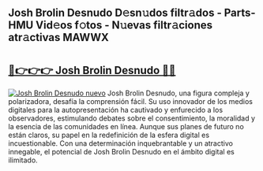 ## Josh Brolin Desnudo D𝚎sn𝚞dos filtr𝚊dos - Parts-HMU Vid𝚎os f𝚘tos - N𝚞evas filtr𝚊ciones atr𝚊ctivas MAWWX

# <h2><a href="http://mbb866.tromn.icu/?c=Josh+Brolin+Desnudo">🔗👉👉👉 Josh Brolin Desnudo 🔗🔗</a></h2>

[![Josh Brolin Desnudo nuevo](https://i.imgur.com/pEAQMta.gif)](http://mbb866.tromn.icu/?c=Josh+Brolin+Desnudo)
Josh Brolin Desnudo, una figura compleja y polarizadora, desafía la comprensión fácil. Su uso innovador de los medios digitales para la autopresentación ha cautivado y enfurecido a los observadores, estimulando debates sobre el consentimiento, la moralidad y la esencia de las comunidades en línea. Aunque sus planes de futuro no están claros, su papel en la redefinición de la esfera digital es incuestionable. Con una determinación inquebrantable y un atractivo innegable, el potencial de Josh Brolin Desnudo en el ámbito digital es ilimitado.
